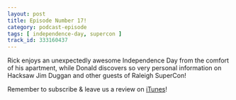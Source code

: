 ```yaml
---
layout: post
title: Episode Number 17!
category: podcast-episode
tags: [ independence-day, supercon ]
track_id: 333160437
---
```


Rick enjoys an unexpectedly awesome Independence Day from the comfort of his apartment, while Donald discovers so very personal information on Hacksaw Jim Duggan and other guests of Raleigh SuperCon!


Remember to subscribe & leave us a review on [iTunes](https://itunes.apple.com/us/podcast/the-rick-don-show/id1229942938)!
